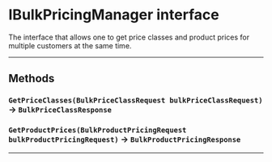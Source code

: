 # IBulkPricingManager interface

The interface that allows one to get price classes and product prices for multiple customers at the same time.

---
## Methods
### `GetPriceClasses(BulkPriceClassRequest bulkPriceClassRequest)` → `BulkPriceClassResponse`
### `GetProductPrices(BulkProductPricingRequest bulkProductPricingRequest)` → `BulkProductPricingResponse`
---
